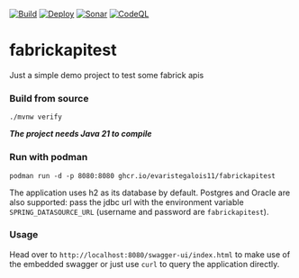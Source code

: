[![Build](https://github.com/EvaristeGalois11/fabrickapitest/actions/workflows/build.yml/badge.svg)](https://github.com/EvaristeGalois11/fabrickapitest/actions/workflows/build.yml)
[![Deploy](https://github.com/EvaristeGalois11/fabrickapitest/actions/workflows/deploy.yml/badge.svg)](https://github.com/EvaristeGalois11/fabrickapitest/actions/workflows/deploy.yml)
[![Sonar](https://github.com/EvaristeGalois11/fabrickapitest/actions/workflows/sonar.yml/badge.svg)](https://github.com/EvaristeGalois11/fabrickapitest/actions/workflows/sonar.yml)
[![CodeQL](https://github.com/EvaristeGalois11/fabrickapitest/actions/workflows/codeql.yml/badge.svg)](https://github.com/EvaristeGalois11/fabrickapitest/actions/workflows/codeql.yml)

# fabrickapitest
Just a simple demo project to test some fabrick apis

### Build from source
`./mvnw verify`

**_The project needs Java 21 to compile_**

### Run with podman
`podman run -d -p 8080:8080 ghcr.io/evaristegalois11/fabrickapitest`

The application uses h2 as its database by default.
Postgres and Oracle are also supported: pass the jdbc url with the environment variable `SPRING_DATASOURCE_URL` (username and password are `fabrickapitest`).

### Usage
Head over to `http://localhost:8080/swagger-ui/index.html` to make use of the embedded swagger or just use `curl` to query the application directly.

